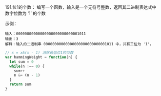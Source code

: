191.位1的个数：
编写一个函数，输入是一个无符号整数，返回其二进制表达式中数字位数为 ‘1’ 的个数

示例：
```
输入：00000000000000000000000000001011
输出：3
解释：输入的二进制串 00000000000000000000000000001011 中，共有三位为 '1'。

```

```js
// x = x&(x - 1) 消除最低位1的位数
var hammingWeight = function(n) {
  let sum = 0
  while(n !== 0) {
    sum++
    n &= (n - 1)
  }
  return sum
}
```